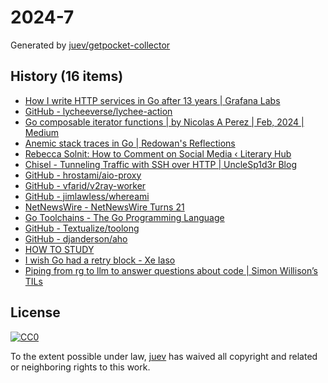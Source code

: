 # 2024-7

Generated by [juev/getpocket-collector](https://github.com/juev/getpocket-collector)

## History (16 items)

- [How I write HTTP services in Go after 13 years | Grafana Labs](https://grafana.com/blog/2024/02/09/how-i-write-http-services-in-go-after-13-years/)
- [GitHub - lycheeverse/lychee-action](https://github.com/lycheeverse/lychee-action)
- [Go composable iterator functions | by Nicolas A Perez | Feb, 2024 | Medium](https://medium.com/@anicolaspp/i-dont-know-yet-bf5a62a637dd)
- [Anemic stack traces in Go | Redowan's Reflections](https://rednafi.com/go/anemic_stack_traces/)
- [Rebecca Solnit: How to Comment on Social Media ‹ Literary Hub](https://lithub.com/rebecca-solnit-how-to-comment-on-social-media)
- [Chisel - Tunneling Traffic with SSH over HTTP | UncleSp1d3r Blog](https://unclesp1d3r.github.io/posts/2023/02/chisel-tunneling-traffic-with-ssh-over-http/)
- [GitHub - hrostami/aio-proxy](https://github.com/hrostami/aio-proxy)
- [GitHub - vfarid/v2ray-worker](https://github.com/vfarid/v2ray-worker)
- [GitHub - jimlawless/whereami](https://github.com/jimlawless/whereami)
- [NetNewsWire - NetNewsWire Turns 21](https://netnewswire.blog/2024/02/11/netnewswire-turns.html)
- [Go Toolchains - The Go Programming Language](https://tip.golang.org/doc/toolchain)
- [GitHub - Textualize/toolong](https://github.com/Textualize/toolong)
- [GitHub - djanderson/aho](https://github.com/djanderson/aho)
- [HOW TO STUDY](https://cse.buffalo.edu/~rapaport/howtostudy.html)
- [I wish Go had a retry block - Xe Iaso](https://xeiaso.net/blog/2024/retry-block/)
- [Piping from rg to llm to answer questions about code | Simon Willison’s TILs](https://til.simonwillison.net/llms/rg-pipe-llm-trick)

## License

[![CC0](https://mirrors.creativecommons.org/presskit/buttons/88x31/svg/cc-zero.svg)](https://creativecommons.org/publicdomain/zero/1.0/)

To the extent possible under law, [juev](https://github.com/juev) has waived all copyright and related or neighboring rights to this work.
